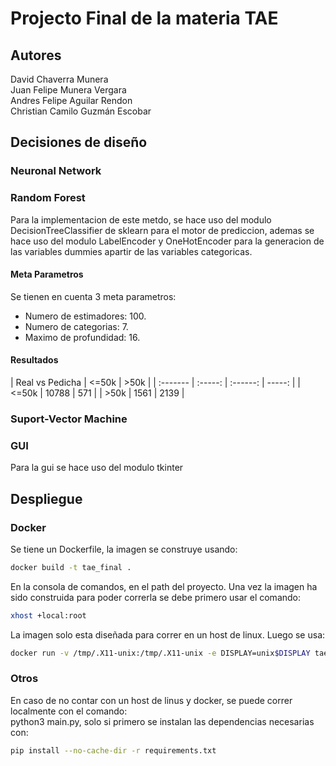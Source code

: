# Projecto Final de la materia TAE


## Autores
David Chaverra Munera  
Juan Felipe Munera Vergara  
Andres Felipe Aguilar Rendon    
Christian Camilo Guzmán Escobar


## Decisiones de diseño

### Neuronal Network
### Random Forest
Para la implementacion de este metdo, se hace uso del modulo DecisionTreeClassifier de sklearn para el motor de prediccion, ademas se hace uso del modulo LabelEncoder y OneHotEncoder para la generacion de las variables dummies apartir de las variables categoricas.

#### Meta Parametros
Se tienen en cuenta 3 meta parametros:  
- Numero de estimadores: 100.
- Numero de categorias: 7.
- Maximo de profundidad: 16.
#### Resultados


| Real vs  Pedicha | <=50k | >50k |
| :------- | :-----: | :------: | -----: |
| <=50k | 10788 | 571 |
| >50k | 1561 | 2139 |


### Suport-Vector Machine
### GUI
Para la gui se hace uso del modulo tkinter

## Despliegue
### Docker
Se tiene un Dockerfile, la imagen se construye usando:  
```sh
docker build -t tae_final .  
```
En la consola de comandos, en el path del proyecto. Una vez la imagen ha sido construida para poder correrla se debe primero usar el comando:  
```sh
xhost +local:root
```
La imagen solo esta diseñada para correr en un host de linux. Luego se usa:  
```sh
docker run -v /tmp/.X11-unix:/tmp/.X11-unix -e DISPLAY=unix$DISPLAY tae_final
```

### Otros
En caso de no contar con un host de linus y docker, se puede correr localmente con el comando:  
python3 main.py, solo si primero se instalan las dependencias necesarias con:  
```sh
pip install --no-cache-dir -r requirements.txt
```